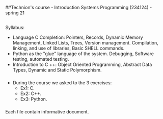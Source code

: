 ##Technion's course - Introduction Systems Programming  (234124) - spring 21
##
Syllabus:
* Language C Completion: Pointers, Records, Dynamic Memory Management, Linked Lists, Trees, Version management.
Compilation, linking, and use of libraries, Basic SHELL commands.
* Python as the "glue" language of the system. Debugging, Software testing, automated testing.
* Introduction to C ++: Object Oriented Programming, Abstract Data Types, Dynamic and Static Polymorphism.
###
 - During the course we asked to the 3 exercises:
   * Ex1: C.
   * Ex2: C++.
   * Ex3: Python.
    
###   
Each file contain informative document.